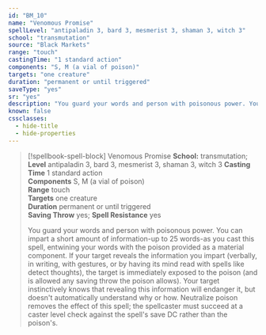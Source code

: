 ```yaml
---
id: "BM_10"
name: "Venomous Promise"
spellLevel: "antipaladin 3, bard 3, mesmerist 3, shaman 3, witch 3"
school: "transmutation"
source: "Black Markets"
range: "touch"
castingTime: "1 standard action"
components: "S, M (a vial of poison)"
targets: "one creature"
duration: "permanent or until triggered"
saveType: "yes"
sr: "yes"
description: "You guard your words and person with poisonous power. You can impart a short amount of information-up to 25 words-as you cast this spell, entwining your words with the poison provided as a material component. If your target reveals the information you impart (verbally, in writing, with gestures, or by having its mind read with spells like detect thoughts), the target is immediately exposed to the poison (and is allowed any saving throw the poison allows).  Your target instinctively knows that revealing this information will endanger it, but doesn't automatically understand why or how. Neutralize poison removes the effect of this spell; the spellcaster must succeed at a caster level check against the spell's save DC rather than the poison's."
known: false
cssclasses:
  - hide-title
  - hide-properties
---
```


> [!spellbook-spell-block] Venomous Promise
> **School:** transmutation; **Level** antipaladin 3, bard 3, mesmerist 3, shaman 3, witch 3
> **Casting Time** 1 standard action  
> **Components** S, M (a vial of poison)  
> **Range** touch  
> **Targets** one creature  
> **Duration** permanent or until triggered  
> **Saving Throw** yes; **Spell Resistance** yes
> 
> You guard your words and person with poisonous power. You can impart a short amount of information-up to 25 words-as you cast this spell, entwining your words with the poison provided as a material component. If your target reveals the information you impart (verbally, in writing, with gestures, or by having its mind read with spells like detect thoughts), the target is immediately exposed to the poison (and is allowed any saving throw the poison allows).  Your target instinctively knows that revealing this information will endanger it, but doesn't automatically understand why or how. Neutralize poison removes the effect of this spell; the spellcaster must succeed at a caster level check against the spell's save DC rather than the poison's.